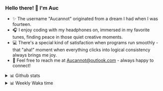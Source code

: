 ### Hello there! 👋 I'm Auc

- ✨ The username "Aucannot" originated from a dream I had when I was fourteen.  
- 🎧 I enjoy coding with my headphones on, immersed in my favorite tunes, finding peace in those quiet creative moments.  
- 💻 There's a special kind of satisfaction when programs run smoothly - that "aha!" moment when everything clicks into logical consistency always brings me joy.
- 📧 Feel free to reach me at [Aucannot@outlook.com](mailto:Aucannot@outlook.com) - always happy to connect!

<details>
  <summary>📊 Github stats</summary>
  <div align="center">
    <img height="180em" src="https://github-readme-stats-delta-three-96.vercel.app/api?username=Aucannot&theme=tokyonight&count_private=true&show_icons=true&include_all_commits=true&custom_title=GitHub_Stats"/>
    <img height="180em" src="https://github-readme-stats-delta-three-96.vercel.app/api/top-langs/?username=Aucannot&theme=tokyonight&layout=compact&hide=CMake,Makefile"/>
  </div>
</details>
<details>
  <summary>📊 Weekly Waka time</summary>
  
  <!--START_SECTION:waka-->

```txt
Python        27 hrs 37 mins  █████████████████████▓░░░   86.81 %
C++           3 hrs 15 mins   ██▓░░░░░░░░░░░░░░░░░░░░░░   10.25 %
Cuda          14 mins         ▒░░░░░░░░░░░░░░░░░░░░░░░░   00.75 %
TOML          12 mins         ░░░░░░░░░░░░░░░░░░░░░░░░░   00.65 %
Markdown      10 mins         ░░░░░░░░░░░░░░░░░░░░░░░░░   00.55 %
```

<!--END_SECTION:waka-->
</details>
